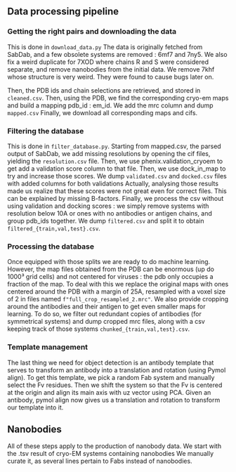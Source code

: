 ## Data processing pipeline

### Getting the right pairs and downloading the data
This is done in `download_data.py`
The data is originally fetched from SabDab, and a few obsolete systems are removed : 6mf7 and 7ny5.
We also fix a weird duplicate for 7XOD where chains R and S were considered separate, and remove nanobodies from the 
initial data. 
We remove 7khf whose structure is very weird.
They were found to cause bugs later on.

Then, the PDB ids and chain selections are retrieved, and stored in `cleaned.csv`.
Then, using the PDB, we find the corresponding cryo-em maps and build a mapping pdb_id : em_id.
We add the mrc column and dump `mapped.csv`
Finally, we download all corresponding maps and cifs.

### Filtering the database

This is done in `filter_database.py`.
Starting from mapped.csv, the parsed output of SabDab, we add missing resolutions by opening the cif files,
yielding the `resolution.csv` file. 
Then, we use phenix.validation_cryoem to get add a validation score column to that file.
Then, we use dock_in_map to try and increase those scores.
We dump `validated.csv` and `docked.csv` files with added columns for both validations
Actually, analysing those results made us realize that these scores were not great even for correct files.
This can be explained by missing B-factors. 
Finally, we process the csv without using validation and docking scores : we simply remove systems with resolution 
below 10A or ones with no antibodies or antigen chains, and group pdb_ids together.
We dump `filtered.csv` and split it to obtain `filtered_{train,val,test}.csv`.

### Processing the database
Once equipped with those splits we are ready to do machine learning. 
However, the map files obtained from the PDB can be enormous (up do 1000³ grid cells) and not centered for viruses :
the pdb only occupies a fraction of the map.
To deal with this we replace the original maps with ones centered around the PDB with a margin of 25A, resampled with a 
voxel size of 2 in files named `f"full_crop_resampled_2.mrc"`.
We also provide cropping around the antibodies and their antigen to get even smaller maps for learning.
To do so, we filter out redundant copies of antibodies (for symmetrical systems) and dump cropped mrc files, along with
a csv keeping track of those systems `chunked_{train,val,test}.csv`.

### Template management
The last thing we need for object detection is an antibody template that serves to transform an antibody into a 
translation and rotation (using Pymol align). 
To get this template, we pick a random Fab system and manually select the Fv residues.
Then we shift the system so that the Fv is centered at the origin and align its main axis with uz vector using PCA.
Given an antibody, pymol align now gives us a translation and rotation to transform our template into it.

## Nanobodies
All of these steps apply to the production of nanobody data. 
We start with the .tsv result of cryo-EM systems containing nanobodies
We manually curate it, as several lines pertain to Fabs instead of nanobodies.
